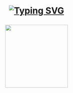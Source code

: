<h1 align="center">
  
[![Typing SVG](https://readme-typing-svg.herokuapp.com?font=Architects+Daughter&size=26&color=%23DFC6B4&center=true&vCenter=true&lines=Hi%2C+It's+Babylene!;BS+Computer+Science+Student)](https://git.io/typing-svg)

</h1>

<p align="center">
    <img src="https://github.com/BabyleneRodriguez/myPortfolio/assets/142875371/c2b8ef42-7ffc-4af5-89d4-12466b5f2535" width="200" />
</p>



